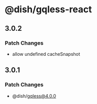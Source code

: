 # @dish/gqless-react

## 3.0.2

### Patch Changes

- allow undefined cacheSnapshot

## 3.0.1

### Patch Changes

- @dish/gqless@4.0.0
